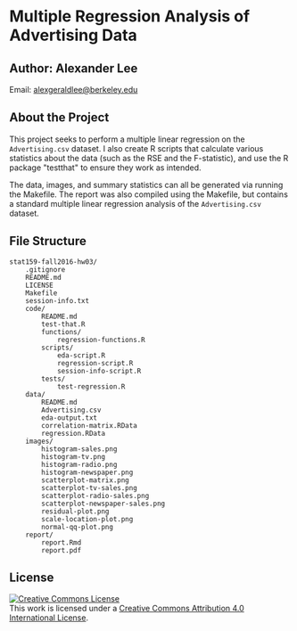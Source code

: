 # Multiple Regression Analysis of Advertising Data

## Author: Alexander Lee

Email: alexgeraldlee@berkeley.edu

## About the Project

This project seeks to perform a multiple linear regression on the `Advertising.csv` dataset. I also create R scripts that calculate various
statistics about the data (such as the RSE and the F-statistic), and use the R package "testthat" to ensure they work as intended.

The data, images, and summary statistics can all be generated via running the Makefile. The report was also compiled using the Makefile, but contains
a standard multiple linear regression analysis of the `Advertising.csv` dataset.

## File Structure

```
stat159-fall2016-hw03/
	.gitignore
	README.md
	LICENSE
	Makefile
	session-info.txt
	code/
		README.md
		test-that.R
		functions/
			regression-functions.R
		scripts/
			eda-script.R
			regression-script.R
			session-info-script.R
		tests/
			test-regression.R
	data/
		README.md
		Advertising.csv
		eda-output.txt
		correlation-matrix.RData
		regression.RData
	images/
		histogram-sales.png
		histogram-tv.png
		histogram-radio.png
		histogram-newspaper.png
		scatterplot-matrix.png
		scatterplot-tv-sales.png
		scatterplot-radio-sales.png
		scatterplot-newspaper-sales.png
		residual-plot.png
		scale-location-plot.png
		normal-qq-plot.png
	report/
		report.Rmd
		report.pdf
```

## License

<a rel="license" href="http://creativecommons.org/licenses/by/4.0/"><img alt="Creative Commons License" style="border-width:0" src="https://i.creativecommons.org/l/by/4.0/88x31.png" /></a><br />This work is licensed under a <a rel="license" href="http://creativecommons.org/licenses/by/4.0/">Creative Commons Attribution 4.0 International License</a>.